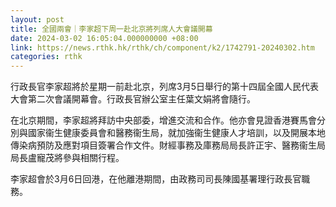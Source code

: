 ```yaml
---
layout: post
title: 全國兩會｜李家超下周一赴北京將列席人大會議開幕
date: 2024-03-02 16:05:04.000000000 +08:00
link: https://news.rthk.hk/rthk/ch/component/k2/1742791-20240302.htm
categories: rthk
---
```


行政長官李家超將於星期一前赴北京，列席3月5日舉行的第十四屆全國人民代表大會第二次會議開幕會。行政長官辦公室主任葉文娟將會隨行。
 
在北京期間，李家超將拜訪中央部委，增進交流和合作。他亦會見證香港賽馬會分別與國家衞生健康委員會和醫務衞生局，就加強衞生健康人才培訓，以及開展本地傳染病預防及應對項目簽署合作文件。財經事務及庫務局局長許正宇、醫務衞生局局長盧寵茂將參與相關行程。
 
李家超會於3月6日回港，在他離港期間，由政務司司長陳國基署理行政長官職務。
